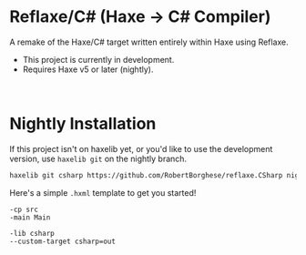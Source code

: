 # Reflaxe/C# (Haxe -> C# Compiler)
A remake of the Haxe/C# target written entirely within Haxe using Reflaxe.

* This project is currently in development.
* Requires Haxe v5 or later (nightly).

&nbsp;

# Nightly Installation

If this project isn't on haxelib yet, or you'd like to use the development version, use `haxelib git` on the nightly branch.
```sh
haxelib git csharp https://github.com/RobertBorghese/reflaxe.CSharp nightly
```

Here's a simple `.hxml` template to get you started!
```hxml
-cp src
-main Main

-lib csharp
--custom-target csharp=out
```
